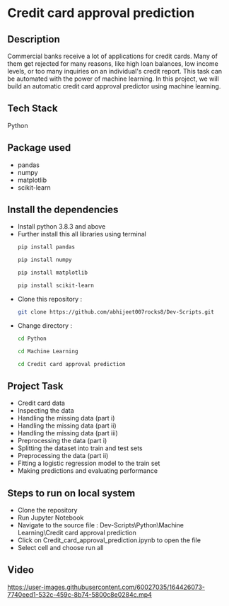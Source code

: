 # Credit card approval prediction

## Description
Commercial banks receive a lot of applications for credit cards. Many of them get rejected for many reasons, like high loan balances, low income levels, or too many 
inquiries on an individual's credit report. This task can be automated with the power of machine learning. In this project, we will build an automatic credit card approval 
predictor using machine learning.

## Tech Stack
Python

## Package used
 - pandas
 - numpy
 - matplotlib
 - scikit-learn

## Install the dependencies
 - Install python 3.8.3 and above
 - Further install this all libraries using terminal
   ```bash
   pip install pandas
   ```
   ```bash 
   pip install numpy 
   ```
   ```bash
   pip install matplotlib
   ```
   ```bash
   pip install scikit-learn
   ```
- Clone this repository : 
  ```bash
  git clone https://github.com/abhijeet007rocks8/Dev-Scripts.git
  ```
- Change directory :
  ```bash
  cd Python
  ```
  ```bash
  cd Machine Learning
  ```
  ```bash
  cd Credit card approval prediction
  ```
  
## Project Task 
 - Credit card data
 - Inspecting the data
 - Handling the missing data (part i)
 - Handling the missing data (part ii)
 - Handling the missing data (part iii)
 - Preprocessing the data (part i)
 - Splitting the dataset into train and test sets
 - Preprocessing the data (part ii)
 - Fitting a logistic regression model to the train set
 - Making predictions and evaluating performance

## Steps to run on local system
 - Clone the repository
 - Run Jupyter Notebook
 - Navigate to the source file : Dev-Scripts\Python\Machine Learning\Credit card approval prediction
 - Click on Credit_card_approval_prediction.ipynb to open the file
 - Select cell and choose run all 

## Video

https://user-images.githubusercontent.com/60027035/164426073-7740eed1-532c-459c-8b74-5800c8e0284c.mp4



